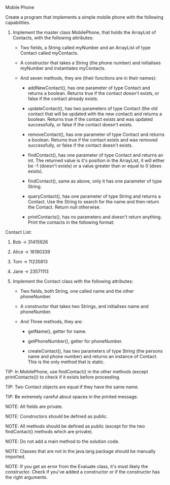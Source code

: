 Mobile Phone

Create a program that implements a simple mobile phone with the following capabilities.



1.  Implement the master class MobilePhone, that holds the ArrayList of Contacts, with the following attributes:

    -  Two fields, a String called myNumber and an ArrayList of type Contact called myContacts.

    -  A constructor that takes a String (the phone number) and initialises myNumber and instantiates myContacts.

    -  And seven methods, they are (their functions are in their names):

        -  addNewContact(), has one parameter of type Contact and returns a boolean. Returns true if the contact doesn't exists, or false if the contact already exists.

        -  updateContact(), has two parameters of type Contact (the old contact that will be updated with the new contact) and returns a boolean. Returns true if the contact exists and was updated successfully, or false if the contact doesn't exists.

        -  removeContact(), has one parameter of type Contact and returns a boolean. Returns true if the contact exists and was removed successfully, or false if the contact doesn't exists.

        -  findContact(), has one parameter of type Contact and returns an int. The returned value is it's position in the ArrayList, it will either be -1 (doesn't exists) or a value greater than or equal to 0 (does exists).

        -  findContact(), same as above, only it has one parameter of type String.

        -  queryContact(), has one parameter of type String and returns a Contact. Use the String to search for the name and then return the Contact. Return null otherwise.

        -  printContacts(), has no parameters and doesn't return anything. Print the contacts in the following format:

Contact List:
1. Bob -> 31415926
2. Alice -> 16180339
3. Tom -> 11235813
4. Jane -> 23571113


2. Implement the Contact class with the following attributes:

    -  Two fields, both String, one called name and the other phoneNumber.

    -  A constructor that takes two Strings, and initialises name and phoneNumber.

    -  And Three methods, they are:

        -  getName(), getter for name.

        -  getPhoneNumber(), getter for phoneNumber.

        -  createContact(), has two parameters of type String (the persons name and phone number) and returns an instance of Contact. This is the only method that is static.



TIP:  In MobilePhone, use findContact() in the other methods (except printContacts()) to check if it exists before proceeding.

TIP:  Two Contact objects are equal if they have the same name.

TIP:  Be extremely careful about spaces in the printed message.



NOTE:  All fields are private.

NOTE:  Constructors should be defined as public.

NOTE:  All methods should be defined as public (except for the two findContact() methods which are private).

NOTE:  Do not add a main method to the solution code.

NOTE: Classes that are not in the java.lang package should be manually imported.

NOTE:  If you get an error from the Evaluate class, it's most likely the constructor. Check if you've added a constructor or if the constructor has the right arguments.